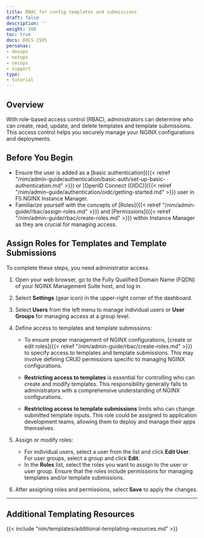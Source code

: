 ```yaml
---
title: RBAC for config templates and submissions
draft: false
description: ''
weight: 300
toc: true
docs: DOCS-1505
personas:
- devops
- netops
- secops
- support
type:
- tutorial
---
```



## Overview

With role-based access control (RBAC), administrators can determine who can create, read, update, and delete templates and template submissions. This access control helps you securely manage your NGINX configurations and deployments.

## Before You Begin

- Ensure the user is added as a [basic authentication]({{< relref "/nim/admin-guide/authentication/basic-auth/set-up-basic-authentication.md" >}}) or [OpenID Connect (OIDC)]({{< relref "/nim/admin-guide/authentication/oidc/getting-started.md" >}}) user in F5 NGINX Instance Manager.
- Familiarize yourself with the concepts of [Roles]({{< relref "/nim/admin-guide/rbac/assign-roles.md" >}}) and [Permissions]({{< relref "/nim/admin-guide/rbac/create-roles.md" >}}) within Instance Manager as they are crucial for managing access.

## Assign Roles for Templates and Template Submissions

To complete these steps, you need administrator access.

1. Open your web browser, go to the Fully Qualified Domain Name (FQDN) of your NGINX Management Suite host, and log in.

2. Select **Settings** (gear icon) in the upper-right corner of the dashboard.

3. Select **Users** from the left menu to manage individual users or **User Groups** for managing access at a group level.

4. Define access to templates and template submissions:
   - To ensure proper management of NGINX configurations, [create or edit roles]({{< relref "/nim/admin-guide/rbac/create-roles.md" >}}) to specify access to templates and template submissions. This may involve defining CRUD permissions specific to managing NGINX configurations.

   - **Restricting access to templates** is essential for controlling who can create and modify templates. This responsibility generally falls to administrators with a comprehensive understanding of NGINX configurations.

   - **Restricting access to template submissions** limits who can change submitted template inputs. This role could be assigned to application development teams, allowing them to deploy and manage their apps themselves.

5. Assign or modify roles:
   - For individual users, select a user from the list and click **Edit User**. For user groups, select a group and click **Edit**.
   - In the **Roles** list, select the roles you want to assign to the user or user group. Ensure that the roles include permissions for managing templates and/or template submissions.

6. After assigning roles and permissions, select **Save** to apply the changes.

---

## Additional Templating Resources

{{< include "nim/templates/additional-templating-resources.md" >}}

